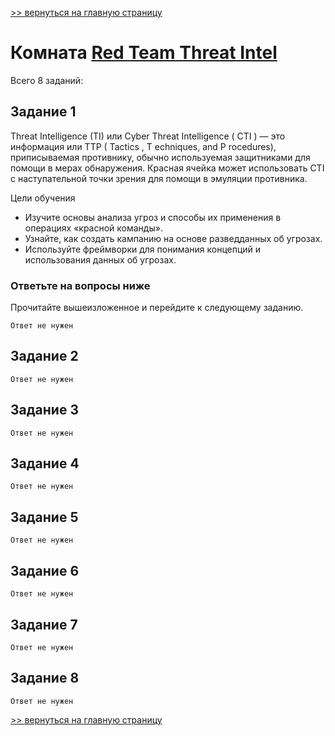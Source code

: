 [>> вернуться на главную страницу](https://github.com/BEPb/tryhackme/blob/master/README.md)

# Комната [Red Team Threat Intel](https://tryhackme.com/r/room/redteamthreatintel) 

Всего 8 заданий:
## Задание 1
Threat Intelligence (TI)  или  Cyber Threat Intelligence ( CTI )  — это информация или TTP ( Tactics ,  T echniques, 
and  P rocedures), приписываемая противнику, обычно используемая защитниками для помощи в мерах обнаружения. Красная 
ячейка может использовать CTI с наступательной точки зрения для помощи в эмуляции противника.

Цели обучения

- Изучите основы анализа угроз и способы их применения в операциях «красной команды».
- Узнайте, как создать кампанию на основе разведданных об угрозах.
- Используйте фреймворки для понимания концепций и использования данных об угрозах.
### Ответьте на вопросы ниже
Прочитайте вышеизложенное и перейдите к следующему заданию.
```commandline
Ответ не нужен
```

## Задание 2

```commandline
Ответ не нужен
```

## Задание 3

```commandline
Ответ не нужен
```

## Задание 4

```commandline
Ответ не нужен
```

## Задание 5

```commandline
Ответ не нужен
```
## Задание 6

```commandline
Ответ не нужен
```

## Задание 7

```commandline
Ответ не нужен
```

## Задание 8

```commandline
Ответ не нужен
```
[>> вернуться на главную страницу](https://github.com/BEPb/tryhackme/blob/master/README.md)